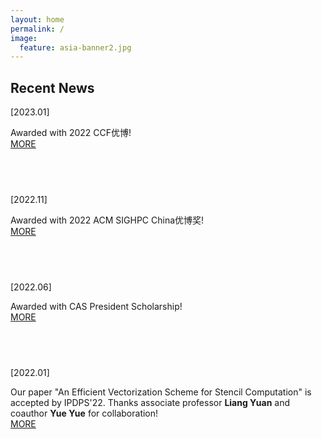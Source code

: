 ```yaml
---
layout: home
permalink: /
image:
  feature: asia-banner2.jpg 
---
```


<div class="tiles">

<div class="tile">
  <h2 class="post-title">Recent News</h2>
  <p class="post-excerpt">[2023.01]</p>
  <p class="post-excerpt">Awarded with 2022 CCF优博! <a href="https://www.ccf.org.cn/Awards/Awards/2023-01-04/783561.shtml"><br>MORE</a></p>
</div><!-- /.tile -->

<div class="tile">
  <h2 class="post-title"> &nbsp;</h2>
  <p class="post-excerpt">[2022.11]</p>
  <p class="post-excerpt">Awarded with 2022 ACM SIGHPC China优博奖! <a href="https://mp.weixin.qq.com/s/AsE3UO6Y1YexOTQ02OarXQ"><br>MORE</a></p>
</div><!-- /.tile -->


<div class="tile">
  <h2 class="post-title"> &nbsp;</h2>
  <p class="post-excerpt">[2022.06]</p>
  <p class="post-excerpt">Awarded with  CAS President Scholarship!<a href="https://onestop.ucas.ac.cn/home/infob/a26260c0-d90a-4fc0-82ec-7b574e9dcd40/2"><br>MORE</a></p>
</div><!-- /.tile -->



<div class="tile">
  <h2 class="post-title"> &nbsp;</h2>
  <p class="post-excerpt">[2022.01]</p>
  <p class="post-excerpt">Our paper "An Efficient Vectorization Scheme for Stencil Computation" is accepted by IPDPS'22. Thanks associate professor <b>Liang Yuan</b> and coauthor <b>Yue Yue</b> for collaboration!<a href="https://www.likun.tech/news/ipdps22"><br>MORE</a></p>
</div><!-- /.tile -->

<!-- 
<div class="tile">
  <h2 class="post-title"> &nbsp;</h2>
  <p class="post-excerpt">[2021.12]</p>
  <p class="post-excerpt">Our paper "An Accurate and Efficient Large-scale Regression Method through Best Friend Clustering" is accepted by IEEE TPDS. Thanks my brother <b>Gongwei Chen</b> for collaboration! <a href="https://www.likun.tech/news/tpds2021"><br>MORE</a></p>
</div>
-->


</div><!-- /.tiles -->
